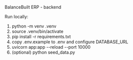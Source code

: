 BalanceBuilt ERP - backend

Run locally:
1. python -m venv .venv
2. source .venv/bin/activate
3. pip install -r requirements.txt
4. copy .env.example to .env and configure DATABASE_URL
5. uvicorn app:app --reload --port 10000
6. (optional) python seed_data.py
